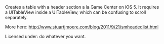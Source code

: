 Creates a table with a header section a la Game Center on iOS 5. It requires a UITableView inside a UITableView, which can be confusing to scroll separately.

More here: http://www.stuartjmoore.com/blog/2011/9/21/smheadedlist.html

Licensed under: do whatever you want.